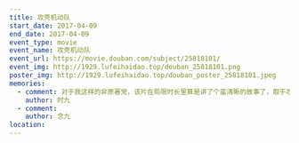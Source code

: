 ```yaml
---
title: 攻壳机动队
start_date: 2017-04-09
end_date: 2017-04-09
event_type: movie
event_name: 攻壳机动队
event_url: https://movie.douban.com/subject/25818101/
event_img: http://1929.lufeihaidao.top/douban_25818101.png
poster_img: http://1929.lufeihaidao.top/douban_poster_25818101.jpeg
memories:
  - comment: 对于我这样的非原著党，该片在局限时长里算是讲了个蛮清晰的故事了，取于攻克，但更偏向于欧美的主旋律电影。但身边那位原著党觉得，一部电影想把动漫和两部剧场版杂糅在一部电影里，这样一口气吃成一个胖子肯定是不行的！p.s.没想到现在电影技术已经这么高啦
    author: 时九
  - comment: 
    author: 念九
location: 
---
```

